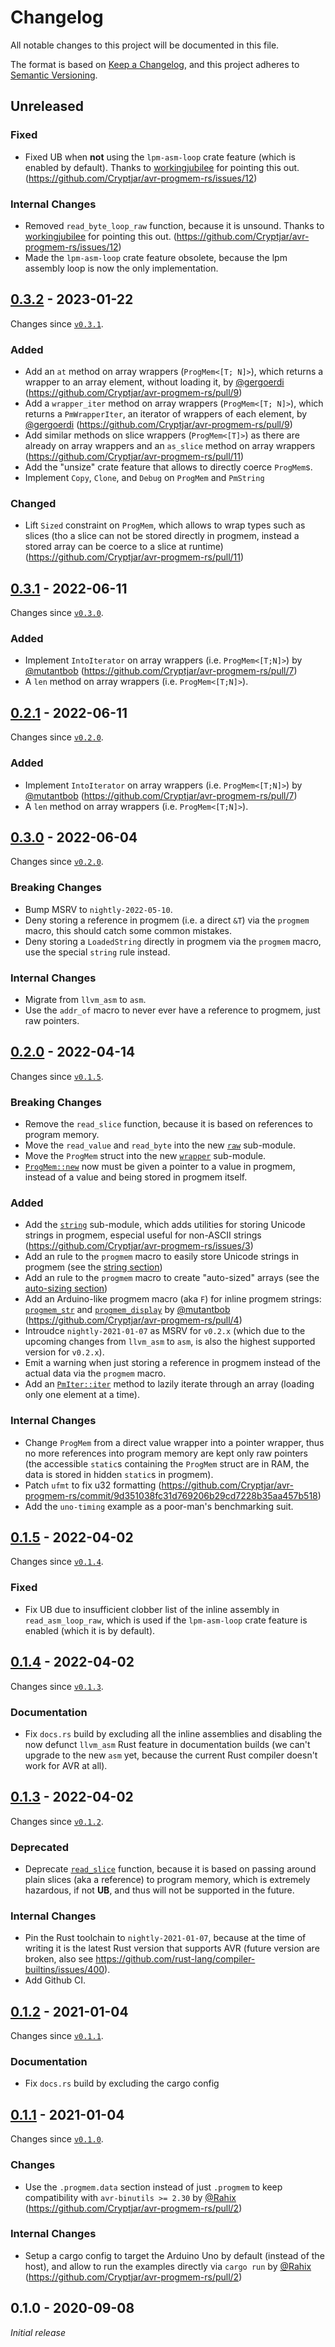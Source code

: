 Changelog
=========

All notable changes to this project will be documented in this file.

The format is based on [Keep a Changelog](https://keepachangelog.com/en/1.0.0/),
and this project adheres to [Semantic Versioning](https://semver.org/spec/v2.0.0.html).



## Unreleased

### Fixed

- Fixed UB when **not** using the `lpm-asm-loop` crate feature (which is enabled by default). Thanks to [workingjubilee](https://github.com/workingjubilee) for pointing this out. (https://github.com/Cryptjar/avr-progmem-rs/issues/12)

### Internal Changes

- Removed `read_byte_loop_raw` function, because it is unsound. Thanks to [workingjubilee](https://github.com/workingjubilee) for pointing this out. (https://github.com/Cryptjar/avr-progmem-rs/issues/12)
- Made the `lpm-asm-loop` crate feature obsolete, because the lpm assembly loop is now the only implementation.



## [0.3.2] - 2023-01-22
[0.3.2]: https://github.com/Cryptjar/avr-progmem-rs/compare/v0.3.1...v0.3.2

Changes since [`v0.3.1`](#031---2022-06-11).

### Added

- Add an `at` method on array wrappers (`ProgMem<[T; N]>`), which returns a wrapper to an array element, without loading it, by [@gergoerdi](https://github.com/gergoerdi) (https://github.com/Cryptjar/avr-progmem-rs/pull/9)
- Add a `wrapper_iter` method on array wrappers (`ProgMem<[T; N]>`), which returns a `PmWrapperIter`, an iterator of wrappers of each element, by [@gergoerdi](https://github.com/gergoerdi) (https://github.com/Cryptjar/avr-progmem-rs/pull/9)
- Add similar methods on slice wrappers (`ProgMem<[T]>`) as there are already on array wrappers and an `as_slice` method on array wrappers (https://github.com/Cryptjar/avr-progmem-rs/pull/11)
- Add the "unsize" crate feature that allows to directly coerce `ProgMem`s.
- Implement `Copy`, `Clone`, and `Debug` on `ProgMem` and `PmString`

### Changed

- Lift `Sized` constraint on `ProgMem`, which allows to wrap types such as slices (tho a slice can not be stored directly in progmem, instead a stored array can be coerce to a slice at runtime) (https://github.com/Cryptjar/avr-progmem-rs/pull/11)



## [0.3.1] - 2022-06-11
[0.3.1]: https://github.com/Cryptjar/avr-progmem-rs/compare/v0.3.0...v0.3.1

Changes since [`v0.3.0`](#030---2022-06-04).

### Added

- Implement `IntoIterator` on array wrappers (i.e. `ProgMem<[T;N]>`) by [@mutantbob](https://github.com/mutantbob) (https://github.com/Cryptjar/avr-progmem-rs/pull/7)
- A `len` method on array wrappers (i.e. `ProgMem<[T;N]>`).


## [0.2.1] - 2022-06-11
[0.2.1]: https://github.com/Cryptjar/avr-progmem-rs/compare/v0.2.0...v0.2.1

Changes since [`v0.2.0`](#020---2022-04-14).

### Added

- Implement `IntoIterator` on array wrappers (i.e. `ProgMem<[T;N]>`) by [@mutantbob](https://github.com/mutantbob) (https://github.com/Cryptjar/avr-progmem-rs/pull/7)
- A `len` method on array wrappers (i.e. `ProgMem<[T;N]>`).



## [0.3.0] - 2022-06-04
[0.3.0]: https://github.com/Cryptjar/avr-progmem-rs/compare/v0.2.0...v0.3.0

Changes since [`v0.2.0`](#020---2022-04-14).

### Breaking Changes

- Bump MSRV to `nightly-2022-05-10`.
- Deny storing a reference in progmem (i.e. a direct `&T`) via the `progmem` macro, this should catch some common mistakes.
- Deny storing a `LoadedString` directly in progmem via the `progmem` macro, use the special `string` rule instead.

### Internal Changes

- Migrate from `llvm_asm` to `asm`.
- Use the `addr_of` macro to never ever have a reference to progmem, just raw pointers.



## [0.2.0] - 2022-04-14
[0.2.0]: https://github.com/Cryptjar/avr-progmem-rs/compare/v0.1.5...v0.2.0

Changes since [`v0.1.5`](#015---2022-04-02).

### Breaking Changes

- Remove the `read_slice` function, because it is based on references to program memory.
- Move the `read_value` and `read_byte` into the new [`raw`] sub-module.
- Move the `ProgMem` struct into the new [`wrapper`] sub-module.
- [`ProgMem::new`] now must be given a pointer to a value in progmem, instead of a value and being stored in progmem itself.

### Added

- Add the [`string`] sub-module, which adds utilities for storing Unicode strings in progmem, especial useful for non-ASCII strings (https://github.com/Cryptjar/avr-progmem-rs/issues/3)
- Add an rule to the `progmem` macro to easily store Unicode strings in progmem (see the [string section](https://docs.rs/avr-progmem/0.2.0/avr_progmem/macro.progmem.html#strings))
- Add an rule to the `progmem` macro to create "auto-sized" arrays (see the [auto-sizing section](https://docs.rs/avr-progmem/0.2.0/avr_progmem/macro.progmem.html#auto-sizing))
- Add an Arduino-like progmem macro (aka `F`) for inline progmem strings: [`progmem_str`] and [`progmem_display`] by [@mutantbob](https://github.com/mutantbob) (https://github.com/Cryptjar/avr-progmem-rs/pull/4)
- Introudce `nightly-2021-01-07` as MSRV for `v0.2.x` (which due to the upcoming changes from `llvm_asm` to `asm`, is also the highest supported version for `v0.2.x`).
- Emit a warning when just storing a reference in progmem instead of the actual data via the `progmem` macro.
- Add an [`PmIter::iter`] method to lazily iterate through an array (loading only one element at a time).

### Internal Changes

- Change `ProgMem` from a direct value wrapper into a pointer wrapper, thus no more references into program memory are kept only raw pointers (the accessible `static`s containing the `ProgMem` struct are in RAM, the data is stored in hidden `static`s in progmem).
- Patch `ufmt` to fix u32 formatting (https://github.com/Cryptjar/avr-progmem-rs/commit/9d351038fc31d769206b29cd7228b35aa457b518)
- Add the `uno-timing` example as a poor-man's benchmarking suit.

[`raw`]: https://docs.rs/avr-progmem/0.2.0/avr_progmem/raw/index.html
[`wrapper`]: https://docs.rs/avr-progmem/0.2.0/avr_progmem/wrapper/index.html
[`ProgMem::new`]: https://docs.rs/avr-progmem/0.2.0/avr_progmem/wrapper/struct.ProgMem.html#method.new
[`string`]: https://docs.rs/avr-progmem/0.2.0/avr_progmem/string/index.html
[`PmIter::iter`]: https://docs.rs/avr-progmem/0.2.0/avr_progmem/wrapper/struct.ProgMem.html#method.iter
[`progmem_str`]: https://docs.rs/avr-progmem/0.2.0/avr_progmem/macro.progmem_str.html
[`progmem_display`]: https://docs.rs/avr-progmem/0.2.0/avr_progmem/macro.progmem_display.html



## [0.1.5] - 2022-04-02
[0.1.5]: https://github.com/Cryptjar/avr-progmem-rs/compare/v0.1.4...v0.1.5

Changes since [`v0.1.4`](#014---2022-04-02).

### Fixed

- Fix UB due to insufficient clobber list of the inline assembly in `read_asm_loop_raw`, which is used if the `lpm-asm-loop` crate feature is enabled (which it is by default).



## [0.1.4] - 2022-04-02
[0.1.4]: https://github.com/Cryptjar/avr-progmem-rs/compare/v0.1.3...v0.1.4

Changes since [`v0.1.3`](#013---2022-04-02).

### Documentation

- Fix `docs.rs` build by excluding all the inline assemblies and disabling the now defunct `llvm_asm` Rust feature in documentation builds (we can't upgrade to the new `asm` yet, because the current Rust compiler doesn't work for AVR at all).



## [0.1.3] - 2022-04-02
[0.1.3]: https://github.com/Cryptjar/avr-progmem-rs/compare/v0.1.2...v0.1.3

Changes since [`v0.1.2`](#012---2021-01-04).

### Deprecated

- Deprecate [`read_slice`] function, because it is based on passing around plain slices (aka a reference) to program memory, which is extremely hazardous, if not **UB**, and thus will not be supported in the future.

### Internal Changes

- Pin the Rust toolchain to `nightly-2021-01-07`, because at the time of writing it is the latest Rust version that supports AVR (future version are broken, also see <https://github.com/rust-lang/compiler-builtins/issues/400>).
- Add Github CI.

[`read_slice`]: https://docs.rs/avr-progmem/0.1.4/avr_progmem/fn.read_slice.html



## [0.1.2] - 2021-01-04
[0.1.2]: https://github.com/Cryptjar/avr-progmem-rs/compare/v0.1.1...v0.1.2

Changes since [`v0.1.1`](#011---2021-01-04).

### Documentation

- Fix `docs.rs` build by excluding the cargo config



## [0.1.1] - 2021-01-04
[0.1.1]: https://github.com/Cryptjar/avr-progmem-rs/compare/v0.1.0...v0.1.1

Changes since [`v0.1.0`](#010---2020-09-08).

### Changes

- Use the `.progmem.data` section instead of just `.progmem` to keep compatibility with `avr-binutils >= 2.30` by [@Rahix](https://github.com/Rahix) (https://github.com/Cryptjar/avr-progmem-rs/pull/2)

### Internal Changes

- Setup a cargo config to target the Arduino Uno by default (instead of the host), and allow to run the examples directly via `cargo run` by [@Rahix](https://github.com/Rahix) (https://github.com/Cryptjar/avr-progmem-rs/pull/2)



## 0.1.0 - 2020-09-08

_Initial release_



